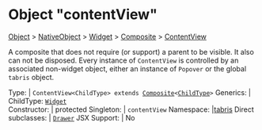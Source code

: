 ---
---
# Object "contentView"

<a href="https://developer.mozilla.org/en-US/docs/Web/JavaScript/Reference/Global_Objects/Object" title="View &quot;Object&quot; on MDN">Object</a> > <a href="NativeObject.html" title="NativeObject Class Reference">NativeObject</a> > <a href="Widget.html" title="Widget Class Reference">Widget</a> > <a href="Composite.html" title="Composite Class Reference">Composite</a> > <a href="#" >ContentView</a>

A composite that does not require (or support) a parent to be visible. It also can not be disposed. Every instance of `ContentView` is controlled by an associated non-widget object, either an instance of `Popover` or the global `tabris` object.


Type: | <code style="white-space: nowrap">ContentView&lt;ChildType&gt; extends <a href="Composite.html" title="Composite Class Reference">Composite</a>&lt;<a href="#generics" title="Generic Parameter&quot;ChildType&quot;">ChildType</a>&gt;</code>
Generics: | <span id="generics">ChildType: <code style="white-space: nowrap"><a href="Widget.html" title="Widget Class Reference">Widget</a></code><br/></span>
Constructor: | protected
Singleton: | `contentView`
Namespace: |<a href="../modules.html#startup" >tabris</a>
Direct subclasses: | <code style="white-space: nowrap"><a href="Drawer.html" title="Drawer Object Reference">Drawer</a></code>
JSX Support: | No

